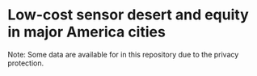 # Low-cost sensor desert and equity in major America cities
Note: Some data are available for in this repository due to the privacy protection.
